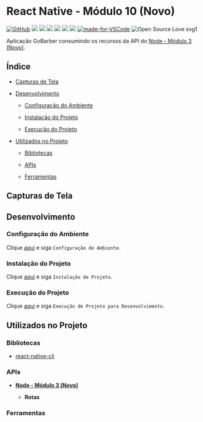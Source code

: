 # React Native - Módulo 10 (Novo)

[![GitHub](https://img.shields.io/github/license/mashape/apistatus.svg)](https://github.com/osvaldokalvaitir/react-native-modulo10-novo/blob/master/LICENSE)
![](https://img.shields.io/github/package-json/v/osvaldokalvaitir/react-native-modulo10-novo.svg)
![](https://img.shields.io/github/last-commit/osvaldokalvaitir/react-native-modulo10-novo.svg?color=red)
![](https://img.shiels.io/github/languages/top/osvaldokalvaitir/react-native-modulo10-novo.svg?color=yellow)
![](https://img.shields.io/github/languages/count/osvaldokalvaitir/react-native-modulo10-novo.svg?color=lightgrey)
![](https://img.shields.io/github/languages/code-size/osvaldokalvaitir/react-native-modulo10-novo.svg)
![](https://img.shields.io/github/repo-size/osvaldokalvaitir/react-native-modulo10-novo.svg?color=blueviolet)
[![made-for-VSCode](https://img.shields.io/badge/Made%20for-VSCode-1f425f.svg)](https://code.visualstudio.com/)
![Open Source Love svg1](https://badges.frapsoft.com/os/v1/open-source.svg?v=103)

Aplicação GoBarber consumindo os recursos da API do [Node - Módulo 3 (Novo)](https://github.com/osvaldokalvaitir/node-modulo3-novo).

## Índice

- [Capturas de Tela](#capturas-de-tela)

- [Desenvolvimento](#desenvolvimento)

  - [Configuração do Ambiente](#configuração-do-ambiente)

  - [Instalação do Projeto](#instalação-do-projeto)

  - [Execução do Projeto](#execução-do-projeto)

- [Utilizados no Projeto](#utilizados-no-projeto)

  - [Bibliotecas](#bibliotecas)

  - [APIs](#apis)

  - [Ferramentas](#ferramentas)

## Capturas de Tela

## Desenvolvimento

### Configuração do Ambiente

Clique [aqui](https://github.com/osvaldokalvaitir/projects-settings/blob/master/README.md) e siga `Configuração de Ambiente`.

### Instalação do Projeto

Clique [aqui](https://github.com/osvaldokalvaitir/projects-settings/blob/master/nodejs/nodejs.md) e siga `Instalação de Projeto`.

### Execução do Projeto

Clique [aqui](https://github.com/osvaldokalvaitir/projects-settings/blob/master/nodejs/libs/react-native-cli.md) e siga `Execução de Projeto para Desenvolvimento`.

## Utilizados no Projeto

### Bibliotecas

- [react-native-cli](https://github.com/osvaldokalvaitir/projects-settings/blob/master/nodejs/libs/react-native-cli.md)

### APIs

- **[Node - Módulo 3 (Novo)](https://github.com/osvaldokalvaitir/node-modulo3-novo)**

  - **Rotas**

### Ferramentas
